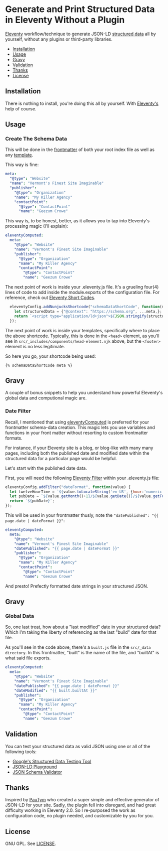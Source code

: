 # Generate and Print Structured Data in Eleventy Without a Plugin

[Eleventy](https://www.11ty.dev/) workflow/technique to generate JSON-LD [structured data](https://schema.org/) all by yourself, without any plugins or third-party libraries.

- [Installation](#installation)
- [Usage](#usage)
- [Gravy](#gravy)
- [Validation](#validation)
- [Thanks](#thanks-to)
- [License](#license)


## Installation

There is nothing to install, you're doing this all by yourself. With [Eleventy's](https://www.11ty.dev/) help of course.

## Usage

### Create The Schema Data

This will be done in the [frontmatter](https://www.11ty.dev/docs/data-frontmatter/) of both your root index file as well as any [template](https://www.11ty.dev/docs/templates/).

This way is fine:

```yaml
meta:
  "@type": "Website"
  "name": "Vermont's Finest Site Imaginable"
  "publisher":
    "@type": "Organization"
    "name": "My Killer Agency"
    "contactPoint":
      "@type": "ContactPoint"
      "name": "Geezum Crowe"
```

This way is, to be honest, better, as it allows you to tap into Eleventy's processing magic (I'll explain):

```yaml
eleventyComputed:
  meta:
    "@type": "Website"
    "name": "Vermont's Finest Site Imaginable"
    "publisher":
      "@type": "Organization"
      "name": "My Killer Agency"
      "contactPoint":
        "@type": "ContactPoint"
        "name": "Geezum Crowe"
```

The next point of work is inside your .eleventy.js file. It's a grueling four(4) lines of code to add inside the module.exports of the configuration file. For reference, check out [Eleventy Short Codes](https://www.11ty.dev/docs/shortcodes/).

```js
  eleventyConfig.addNunjucksShortcode("schemaDataShortCode", function(meta) {
    let structuredData = {"@context": "https://schema.org", ...meta,};
    return `<script type="application/ld+json">${JSON.stringify(structuredData)}</script>`;
  });
```

The next point of work is inside your templates, specifically where to place the above shortcode. Typically, this is done in the ``` <head> ``` element, as you'll see in ```src/_includes/components/head-element.njk``` above, but the ``` <footer> ``` element is no less legitimate.

So here you go, your shortcode being used:

```njk
{% schemaDataShortCode meta %}
```

## Gravy

A couple of bonus snippets to help you understand how powerful Eleventy's global data and computional magic are.


### Date Filter

Recall, I mentioned that using [eleventyComputed](https://www.11ty.dev/docs/data-computed/) is preferred for your frontmatter schema-data creation. This magic lets you use variables and functions in your front matter without resorting to custom frontmatter formats.

For instance, if your Eleventy site is a blog, or blog-like with many many pages, including both the published date and modified date within the structured data for a particular page would be helpful.

Let's start with the published date data.

First, you will need the following [Eleventy Filter](https://www.11ty.dev/docs/filters/) within your .eleventy.js file:

```js
eleventyConfig.addFilter("dateFormat", function(value) {
  let twelveHourTime = `${value.toLocaleString('en-US', {hour:'numeric', minute:'numeric', hour12:true})}`;
  let pubDate = `${value.getMonth()+1}/${value.getDate()}/${value.getFullYear()} - ${twelveHourTime}`;
  return `${pubDate}`;
});
```

This will be used in your frontmatter thusly, note the ```"datePublished": "{{ page.date | dateFormat }}"```:

```yaml
eleventyComputed:
  meta:
    "@type": "Website"
    "name": "Vermont's Finest Site Imaginable"
    "datePublished": "{{ page.date | dateFormat }}"
    "publisher":
      "@type": "Organization"
      "name": "My Killer Agency"
      "contactPoint":
        "@type": "ContactPoint"
        "name": "Geezum Crowe"
```

And presto! Prefectly formatted date strings in your structured JSON.

## Gravy

### Global Data

So, one last treat, how about a "last modified" date in your structured data? Which I'm taking the liberty of referencing as the last "build" date for that file.

As you'll see in the code above, there's a ```built.js``` file in the ```src/_data directory```. In this frontmatter, "built" is the name of the file, and "builtAt" is what said file exports.

```yaml
eleventyComputed:
  meta:
    "@type": "Website"
    "name": "Vermont's Finest Site Imaginable"
    "datePublished": "{{ page.date | dateFormat }}"
    "dateModified": "{{ built.builtAt }}"
    "publisher":
      "@type": "Organization"
      "name": "My Killer Agency"
      "contactPoint":
        "@type": "ContactPoint"
        "name": "Geezum Crowe"
```

## Validation

You can test your structured data as valid JSON using one or all of the following tools:

- [Google's Structured Data Testing Tool](https://search.google.com/structured-data/testing-tool/u/0/)
- [JSON-LD Playground](https://json-ld.org/playground/)
- [JSON Schema Validator](https://www.jsonschemavalidator.net/)

## Thanks

Inspired by [PauTym](https://github.com/PauTym/simply-schema-eleventy) who created a super simple and effective generator of JSON-LD for your site. Sadly, the plugin fell into disregard, and had great difficulty working in Eleventy 2.0. So I re-purposed the work as configuration code, no plugin needed, and customizable by you for you.

## License

GNU GPL. See [LICENSE](./LICENSE).